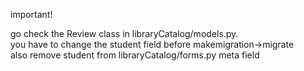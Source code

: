 important!
<p>
go check the Review class in libraryCatalog/models.py. <br>
you have to change the student field before makemigration->migrate <br>
also remove student from libraryCatalog/forms.py meta field<br>
</p>
